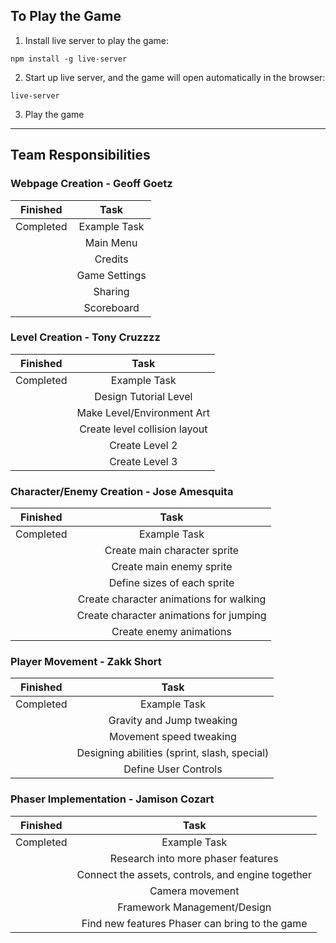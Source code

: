 ## To Play the Game

1. Install live server to play the game:
```
npm install -g live-server
```
2. Start up live server, and the game will open automatically in the browser:
```
live-server
```
3. Play the game

<hr>

## Team Responsibilities

### Webpage Creation - Geoff Goetz

|Finished|Task|
|:-:|:-:|
|Completed|Example Task|
||Main Menu|
||Credits|
||Game Settings|
||Sharing|
||Scoreboard|

### Level Creation - Tony Cruzzzz

|Finished|Task|
|:-:|:-:|
|Completed|Example Task|
||Design Tutorial Level|
||Make Level/Environment Art|
||Create level collision layout|
||Create Level 2|
||Create Level 3|

### Character/Enemy Creation - Jose Amesquita

|Finished|Task|
|:-:|:-:|
|Completed|Example Task|
||Create main character sprite|
||Create main enemy sprite|
||Define sizes of each sprite|
||Create character animations for walking|
||Create character animations for jumping|
||Create enemy animations|

### Player Movement - Zakk Short

|Finished|Task|
|:-:|:-:|
|Completed|Example Task|
||Gravity and Jump tweaking|
||Movement speed tweaking|
||Designing abilities (sprint, slash, special)|
||Define User Controls|

### Phaser Implementation - Jamison Cozart

|Finished|Task|
|:-:|:-:|
|Completed|Example Task|
||Research into more phaser features|
||Connect the assets, controls, and engine together|
||Camera movement|
||Framework Management/Design|
||Find new features Phaser can bring to the game|
